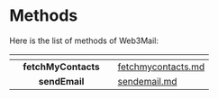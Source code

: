 # Methods

Here is the list of methods of Web3Mail:

<table data-card-size="large" data-view="cards"><thead><tr><th align="center"></th><th align="center"></th><th></th><th data-hidden data-card-target data-type="content-ref"></th></tr></thead><tbody><tr><td align="center"></td><td align="center"><strong>fetchMyContacts</strong></td><td></td><td><a href="fetchmycontacts.md">fetchmycontacts.md</a></td></tr><tr><td align="center"></td><td align="center"><strong>sendEmail</strong></td><td></td><td><a href="sendemail.md">sendemail.md</a></td></tr></tbody></table>
